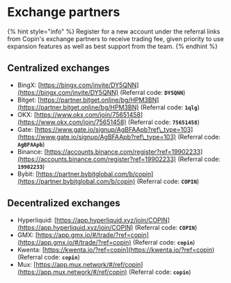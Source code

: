 # Exchange partners

{% hint style="info" %}
Register for a new account under the referral links from Copin's exchange partners to receive trading fee, given priority to use expansion features as well as best support from the team.
{% endhint %}

## Centralized exchanges

* BingX: [https://bingx.com/invite/DY5QNN](https://bingx.com/invite/DY5QNN) (Referral code: **`DY5QNN`**)
* Bitget: [https://partner.bitget.online/bg/HPM3BN](https://partner.bitget.online/bg/HPM3BN) (Referral code: **`1qlg`**)
* OKX: [https://www.okx.com/join/75651458](https://www.okx.com/join/75651458) (Referral code: **`75651458`**)
* Gate: [https://www.gate.io/signup/AgBFAApb?ref\_type=103](https://www.gate.io/signup/AgBFAApb?ref\_type=103) (Referral code: **`AgBFAApb`**)
* Binance: [https://accounts.binance.com/register?ref=19902233](https://accounts.binance.com/register?ref=19902233) (Referral code: **`19902233`**)
* Bybit: [https://partner.bybitglobal.com/b/copin](https://partner.bybitglobal.com/b/copin) (Referral code: **`COPIN`**)

## Decentralized exchanges

* Hyperliquid: [https://app.hyperliquid.xyz/join/COPIN](https://app.hyperliquid.xyz/join/COPIN) (Referral code: **`COPIN`**)
* GMX: [https://app.gmx.io/#/trade/?ref=copin](https://app.gmx.io/#/trade/?ref=copin) (Referral code: **`copin`**)
* Kwenta: [https://kwenta.io/?ref=copin](https://kwenta.io/?ref=copin) (Referral code: **`copin`**)
* Mux: [https://app.mux.network/#/ref/copin](https://app.mux.network/#/ref/copin) (Referral code: **`copin`**)
